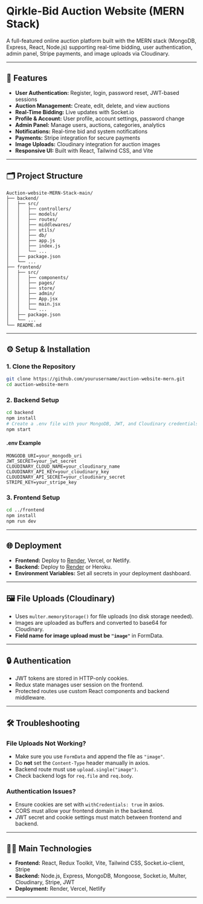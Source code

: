 # Qirkle-Bid Auction Website (MERN Stack)

A full-featured online auction platform built with the MERN stack (MongoDB, Express, React, Node.js) supporting real-time bidding, user authentication, admin panel, Stripe payments, and image uploads via Cloudinary.

---

## 🚀 Features

- **User Authentication:** Register, login, password reset, JWT-based sessions
- **Auction Management:** Create, edit, delete, and view auctions
- **Real-Time Bidding:** Live updates with Socket.io
- **Profile & Account:** User profile, account settings, password change
- **Admin Panel:** Manage users, auctions, categories, analytics
- **Notifications:** Real-time bid and system notifications
- **Payments:** Stripe integration for secure payments
- **Image Uploads:** Cloudinary integration for auction images
- **Responsive UI:** Built with React, Tailwind CSS, and Vite

---

## 🗂️ Project Structure

```
Auction-website-MERN-Stack-main/
├── backend/
│   ├── src/
│   │   ├── controllers/
│   │   ├── models/
│   │   ├── routes/
│   │   ├── middlewares/
│   │   ├── utils/
│   │   ├── db/
│   │   ├── app.js
│   │   ├── index.js
│   │   └── ...
│   ├── package.json
│   └── ...
├── frontend/
│   ├── src/
│   │   ├── components/
│   │   ├── pages/
│   │   ├── store/
│   │   ├── admin/
│   │   ├── App.jsx
│   │   ├── main.jsx
│   │   └── ...
│   ├── package.json
│   └── ...
└── README.md
```

---

## ⚙️ Setup & Installation

### 1. **Clone the Repository**
```bash
git clone https://github.com/yourusername/auction-website-mern.git
cd auction-website-mern
```

### 2. **Backend Setup**
```bash
cd backend
npm install
# Create a .env file with your MongoDB, JWT, and Cloudinary credentials
npm start
```

#### **.env Example**
```
MONGODB_URI=your_mongodb_uri
JWT_SECRET=your_jwt_secret
CLOUDINARY_CLOUD_NAME=your_cloudinary_name
CLOUDINARY_API_KEY=your_cloudinary_key
CLOUDINARY_API_SECRET=your_cloudinary_secret
STRIPE_KEY=your_stripe_key
```

### 3. **Frontend Setup**
```bash
cd ../frontend
npm install
npm run dev
```

---

## 🌐 Deployment

- **Frontend:** Deploy to [Render](https://render.com/), Vercel, or Netlify.
- **Backend:** Deploy to [Render](https://render.com/) or Heroku.
- **Environment Variables:** Set all secrets in your deployment dashboard.

---

## 🖼️ File Uploads (Cloudinary)

- Uses `multer.memoryStorage()` for file uploads (no disk storage needed).
- Images are uploaded as buffers and converted to base64 for Cloudinary.
- **Field name for image upload must be `"image"`** in FormData.

---

## 🔒 Authentication

- JWT tokens are stored in HTTP-only cookies.
- Redux state manages user session on the frontend.
- Protected routes use custom React components and backend middleware.

---

## 🛠️ Troubleshooting

### **File Uploads Not Working?**
- Make sure you use `FormData` and append the file as `"image"`.
- Do **not** set the `Content-Type` header manually in axios.
- Backend route must use `upload.single("image")`.
- Check backend logs for `req.file` and `req.body`.

### **Authentication Issues?**
- Ensure cookies are set with `withCredentials: true` in axios.
- CORS must allow your frontend domain in the backend.
- JWT secret and cookie settings must match between frontend and backend.

---

## 👨‍💻 Main Technologies

- **Frontend:** React, Redux Toolkit, Vite, Tailwind CSS, Socket.io-client, Stripe
- **Backend:** Node.js, Express, MongoDB, Mongoose, Socket.io, Multer, Cloudinary, Stripe, JWT
- **Deployment:** Render, Vercel, Netlify

---

